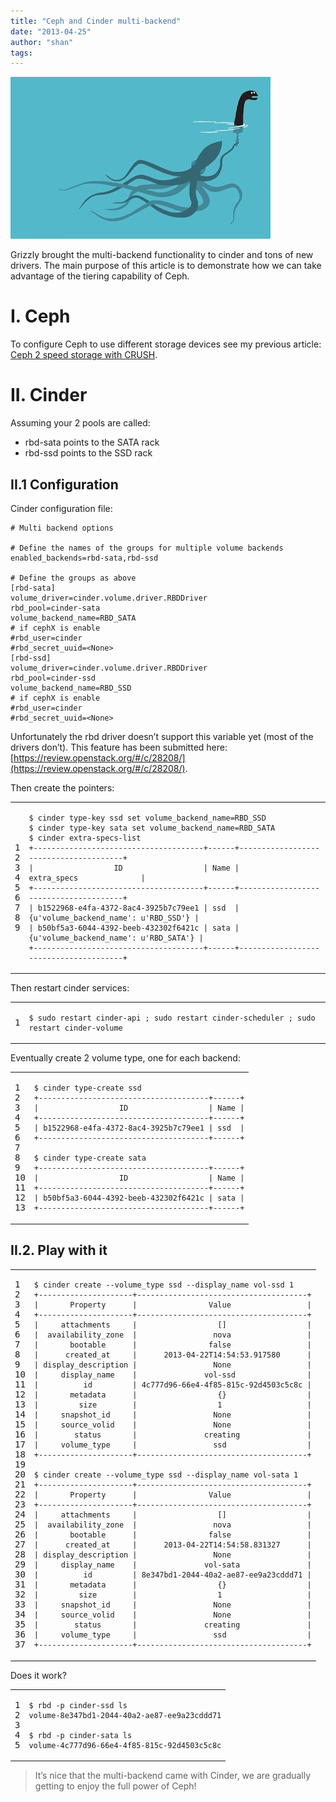 ```yaml
---
title: "Ceph and Cinder multi-backend"
date: "2013-04-25"
author: "shan"
tags: 
---
```


![](images/ceph-cinder-multi-backed.jpg)

Grizzly brought the multi-backend functionality to cinder and tons of new drivers. The main purpose of this article is to demonstrate how we can take advantage of the tiering capability of Ceph.

# I. Ceph

To configure Ceph to use different storage devices see my previous article: [Ceph 2 speed storage with CRUSH](http://www.sebastien-han.fr/blog/2012/12/07/ceph-2-speed-storage-with-crush/).

  

# II. Cinder

Assuming your 2 pools are called:

- rbd-sata points to the SATA rack
- rbd-ssd points to the SSD rack

## II.1 Configuration

Cinder configuration file:

```
# Multi backend options

# Define the names of the groups for multiple volume backends
enabled_backends=rbd-sata,rbd-ssd

# Define the groups as above
[rbd-sata]
volume_driver=cinder.volume.driver.RBDDriver
rbd_pool=cinder-sata
volume_backend_name=RBD_SATA
# if cephX is enable
#rbd_user=cinder
#rbd_secret_uuid=<None>
[rbd-ssd]
volume_driver=cinder.volume.driver.RBDDriver
rbd_pool=cinder-ssd
volume_backend_name=RBD_SSD
# if cephX is enable
#rbd_user=cinder
#rbd_secret_uuid=<None>
```

Unfortunately the rbd driver doesn’t support this variable yet (most of the drivers don’t). This feature has been submitted here: [https://review.openstack.org/#/c/28208/](https://review.openstack.org/#/c/28208/).

Then create the pointers:

<table><tbody><tr><td class="gutter"><pre class="line-numbers"><span class="line-number">1</span>
<span class="line-number">2</span>
<span class="line-number">3</span>
<span class="line-number">4</span>
<span class="line-number">5</span>
<span class="line-number">6</span>
<span class="line-number">7</span>
<span class="line-number">8</span>
<span class="line-number">9</span>
</pre></td><td class="code"><pre><code class="bash"><span class="line"><span class="nv">$ </span>cinder <span class="nb">type</span>-key ssd <span class="nb">set </span><span class="nv">volume_backend_name</span><span class="o">=</span>RBD_SSD
</span><span class="line"><span class="nv">$ </span>cinder <span class="nb">type</span>-key sata <span class="nb">set </span><span class="nv">volume_backend_name</span><span class="o">=</span>RBD_SATA
</span><span class="line"><span class="nv">$ </span>cinder extra-specs-list
</span><span class="line">+--------------------------------------+------+---------------------------------------+
</span><span class="line">|                  ID                  | Name |              extra_specs              |
</span><span class="line">+--------------------------------------+------+---------------------------------------+
</span><span class="line">| b1522968-e4fa-4372-8ac4-3925b7c79ee1 | ssd  |  <span class="o">{</span>u<span class="s1">'volume_backend_name'</span>: u<span class="s1">'RBD_SSD'</span><span class="o">}</span> |
</span><span class="line">| b50bf5a3-6044-4392-beeb-432302f6421c | sata | <span class="o">{</span>u<span class="s1">'volume_backend_name'</span>: u<span class="s1">'RBD_SATA'</span><span class="o">}</span> |
</span><span class="line">+--------------------------------------+------+---------------------------------------+
</span></code></pre></td></tr></tbody></table>

Then restart cinder services:

<table><tbody><tr><td class="gutter"><pre class="line-numbers"><span class="line-number">1</span>
</pre></td><td class="code"><pre><code class="bash"><span class="line"><span class="nv">$ </span>sudo restart cinder-api ; sudo restart cinder-scheduler ; sudo restart cinder-volume
</span></code></pre></td></tr></tbody></table>

Eventually create 2 volume type, one for each backend:

<table><tbody><tr><td class="gutter"><pre class="line-numbers"><span class="line-number">1</span>
<span class="line-number">2</span>
<span class="line-number">3</span>
<span class="line-number">4</span>
<span class="line-number">5</span>
<span class="line-number">6</span>
<span class="line-number">7</span>
<span class="line-number">8</span>
<span class="line-number">9</span>
<span class="line-number">10</span>
<span class="line-number">11</span>
<span class="line-number">12</span>
<span class="line-number">13</span>
</pre></td><td class="code"><pre><code class="bash"><span class="line"><span class="nv">$ </span>cinder <span class="nb">type</span>-create ssd
</span><span class="line">+--------------------------------------+------+
</span><span class="line">|                  ID                  | Name |
</span><span class="line">+--------------------------------------+------+
</span><span class="line">| b1522968-e4fa-4372-8ac4-3925b7c79ee1 | ssd  |
</span><span class="line">+--------------------------------------+------+
</span><span class="line">
</span><span class="line"><span class="nv">$ </span>cinder <span class="nb">type</span>-create sata
</span><span class="line">+--------------------------------------+------+
</span><span class="line">|                  ID                  | Name |
</span><span class="line">+--------------------------------------+------+
</span><span class="line">| b50bf5a3-6044-4392-beeb-432302f6421c | sata |
</span><span class="line">+--------------------------------------+------+
</span></code></pre></td></tr></tbody></table>

  

## II.2. Play with it

<table><tbody><tr><td class="gutter"><pre class="line-numbers"><span class="line-number">1</span>
<span class="line-number">2</span>
<span class="line-number">3</span>
<span class="line-number">4</span>
<span class="line-number">5</span>
<span class="line-number">6</span>
<span class="line-number">7</span>
<span class="line-number">8</span>
<span class="line-number">9</span>
<span class="line-number">10</span>
<span class="line-number">11</span>
<span class="line-number">12</span>
<span class="line-number">13</span>
<span class="line-number">14</span>
<span class="line-number">15</span>
<span class="line-number">16</span>
<span class="line-number">17</span>
<span class="line-number">18</span>
<span class="line-number">19</span>
<span class="line-number">20</span>
<span class="line-number">21</span>
<span class="line-number">22</span>
<span class="line-number">23</span>
<span class="line-number">24</span>
<span class="line-number">25</span>
<span class="line-number">26</span>
<span class="line-number">27</span>
<span class="line-number">28</span>
<span class="line-number">29</span>
<span class="line-number">30</span>
<span class="line-number">31</span>
<span class="line-number">32</span>
<span class="line-number">33</span>
<span class="line-number">34</span>
<span class="line-number">35</span>
<span class="line-number">36</span>
<span class="line-number">37</span>
</pre></td><td class="code"><pre><code class="bash"><span class="line"><span class="nv">$ </span>cinder create --volume_type ssd --display_name vol-ssd 1
</span><span class="line">+---------------------+--------------------------------------+
</span><span class="line">|       Property      |                Value                 |
</span><span class="line">+---------------------+--------------------------------------+
</span><span class="line">|     attachments     |                  <span class="o">[]</span>                  |
</span><span class="line">|  availability_zone  |                 nova                 |
</span><span class="line">|       bootable      |                <span class="nb">false</span>                 |
</span><span class="line">|      created_at     |      2013-04-22T14:54:53.917580      |
</span><span class="line">| display_description |                 None                 |
</span><span class="line">|     display_name    |               vol-ssd                |
</span><span class="line">|          id         | 4c777d96-66e4-4f85-815c-92d4503c5c8c |
</span><span class="line">|       metadata      |                  <span class="o">{}</span>                  |
</span><span class="line">|         size        |                  1                   |
</span><span class="line">|     snapshot_id     |                 None                 |
</span><span class="line">|     source_volid    |                 None                 |
</span><span class="line">|        status       |               creating               |
</span><span class="line">|     volume_type     |                 ssd                  |
</span><span class="line">+---------------------+--------------------------------------+
</span><span class="line">
</span><span class="line"><span class="nv">$ </span>cinder create --volume_type ssd --display_name vol-sata 1
</span><span class="line">+---------------------+--------------------------------------+
</span><span class="line">|       Property      |                Value                 |
</span><span class="line">+---------------------+--------------------------------------+
</span><span class="line">|     attachments     |                  <span class="o">[]</span>                  |
</span><span class="line">|  availability_zone  |                 nova                 |
</span><span class="line">|       bootable      |                <span class="nb">false</span>                 |
</span><span class="line">|      created_at     |      2013-04-22T14:54:58.831327      |
</span><span class="line">| display_description |                 None                 |
</span><span class="line">|     display_name    |               vol-sata               |
</span><span class="line">|          id         | 8e347bd1-2044-40a2-ae87-ee9a23cddd71 |
</span><span class="line">|       metadata      |                  <span class="o">{}</span>                  |
</span><span class="line">|         size        |                  1                   |
</span><span class="line">|     snapshot_id     |                 None                 |
</span><span class="line">|     source_volid    |                 None                 |
</span><span class="line">|        status       |               creating               |
</span><span class="line">|     volume_type     |                 ssd                  |
</span><span class="line">+---------------------+--------------------------------------+
</span></code></pre></td></tr></tbody></table>

Does it work?

<table><tbody><tr><td class="gutter"><pre class="line-numbers"><span class="line-number">1</span>
<span class="line-number">2</span>
<span class="line-number">3</span>
<span class="line-number">4</span>
<span class="line-number">5</span>
</pre></td><td class="code"><pre><code class="bash"><span class="line"><span class="nv">$ </span>rbd -p cinder-ssd ls
</span><span class="line">volume-8e347bd1-2044-40a2-ae87-ee9a23cddd71
</span><span class="line">
</span><span class="line"><span class="nv">$ </span>rbd -p cinder-sata ls
</span><span class="line">volume-4c777d96-66e4-4f85-815c-92d4503c5c8c
</span></code></pre></td></tr></tbody></table>

  

> It’s nice that the multi-backend came with Cinder, we are gradually getting to enjoy the full power of Ceph!
